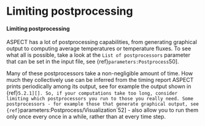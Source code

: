 # Limiting postprocessing

#### Limiting postprocessing

ASPECT has a lot of postprocessing
capabilities, from generating graphical output to computing average
temperatures or temperature fluxes. To see what all is possible, take a look
at the `List of postprocessors` parameter that can be set in the input file,
see {ref}`parameters:Postprocess`50].

Many of these postprocessors take a non-negligible amount of time. How much
they collectively use can be inferred from the timing report
ASPECT prints periodically among its output, see for
example the output shown in {ref}`5.2.1][]. So, if your computations
take too long, consider limiting which postprocessors you run to those you
really need. Some postprocessors - for example those that generate
graphical output, see
{ref}`parameters:Postprocess/Visualization`52] - also allow
you to run them only once every once in a while, rather than at every time
step.
